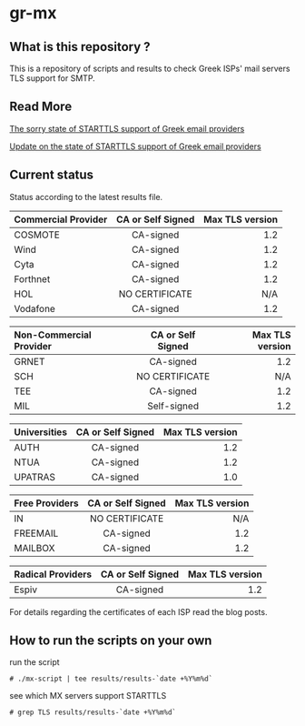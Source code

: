 # gr-mx

## What is this repository ?
This is a repository of scripts and results to check Greek ISPs' mail servers TLS support for SMTP.

## Read More
[The sorry state of STARTTLS support of Greek email providers](https://www.void.gr/kargig/blog/2016/01/23/the-sorry-state-of-starttls-support-of-greek-email-providers/)

[Update on the state of STARTTLS support of Greek email providers](https://www.void.gr/kargig/blog/2016/03/26/update-on-the-state-of-starttls-support-of-greek-email-providers/)


## Current status

Status according to the latest results file.

| Commercial Provider | CA or Self Signed | Max TLS version  |
|:--------------------|:-----------------:| ----------------:|
| COSMOTE             | CA-signed         |              1.2 |
| Wind                | CA-signed         |              1.2 |
| Cyta                | CA-signed         |              1.2 |
| Forthnet            | CA-signed         |              1.2 |
| HOL                 | NO CERTIFICATE    |              N/A |
| Vodafone            | CA-signed         |              1.2 |

| Non-Commercial Provider | CA or Self Signed | Max TLS version  |
|:------------------------|:-----------------:| ----------------:|
| GRNET                   | CA-signed         |              1.2 |
| SCH                     | NO CERTIFICATE    |              N/A |
| TEE                     | CA-signed         |              1.2 |
| MIL                     | Self-signed       |              1.2 |

| Universities | CA or Self Signed | Max TLS version  |
|:-------------|:-----------------:| ----------------:|
| AUTH         | CA-signed         |              1.2 |
| NTUA         | CA-signed         |              1.2 |
| UPATRAS      | CA-signed         |              1.0 |

| Free Providers | CA or Self Signed | Max TLS version  |
|:---------------|:-----------------:| ----------------:|
| IN             | NO CERTIFICATE    |              N/A |
| FREEMAIL       | CA-signed         |              1.2 |
| MAILBOX        | CA-signed         |              1.2 |

| Radical Providers | CA or Self Signed | Max TLS version  |
|:------------------|:-----------------:| ----------------:|
| Espiv             | CA-signed         |              1.2 |

For details regarding the certificates of each ISP read the blog posts.

## How to run the scripts on your own

run the script
```
# ./mx-script | tee results/results-`date +%Y%m%d`
```


see which MX servers support STARTTLS
```
# grep TLS results/results-`date +%Y%m%d`
```
